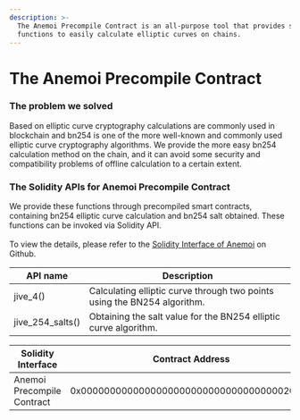 ```yaml
---
description: >-
  The Anemoi Precompile Contract is an all-purpose tool that provides some
  functions to easily calculate elliptic curves on chains.
---
```


# The Anemoi Precompile Contract

### The problem we solved

Based on elliptic curve cryptography calculations are commonly used in blockchain and bn254 is one of the more well-known and commonly used elliptic curve cryptography algorithms. We provide the more easy bn254 calculation method on the chain, and it can avoid some security and compatibility problems of offline calculation to a certain extent.

### The Solidity APIs for Anemoi Precompile Contract

We provide these functions through precompiled smart contracts, containing bn254 elliptic curve calculation and bn254 salt obtained. These functions can be invoked via Solidity API.\
\
To view the details, please refer to the [Solidity Interface of Anemoi](https://github.com/HyprNetwork/hypr-precompile-interface/blob/main/contracts/interface/IAnemoi.sol) on Github.

| API name           | Description                                                              |
| ------------------ | ------------------------------------------------------------------------ |
| jive\_4()          | Calculating elliptic curve through two points using the BN254 algorithm. |
| jive\_254\_salts() | Obtaining the salt value for the BN254 elliptic curve algorithm.         |



| Solidity Interface         | Contract Address                           |
| -------------------------- | ------------------------------------------ |
| Anemoi Precompile Contract | 0x0000000000000000000000000000000000020002 |
